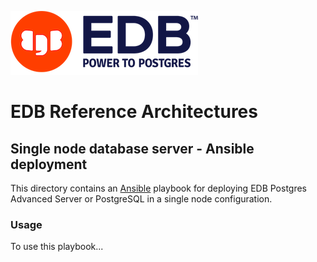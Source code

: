 ![EDB Logo](../../images/logo.png "EDB Logo")

# EDB Reference Architectures

## Single node database server - Ansible deployment

This directory contains an [Ansible](https://www.ansible.com/) playbook for
deploying EDB Postgres Advanced Server or PostgreSQL in a single node 
configuration.

### Usage

To use this playbook...
